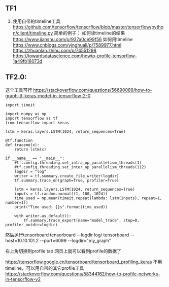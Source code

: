 ## TF1
1. 使用自带的timeline工具
https://github.com/tensorflow/tensorflow/blob/master/tensorflow/python/client/timeline.py
简单的例子：
如何读timeline的结果
https://www.jianshu.com/p/937a0ce99f56
如何用timeline
https://www.cnblogs.com/yinghuali/p/7589977.html
https://zhuanlan.zhihu.com/p/74551298
https://towardsdatascience.com/howto-profile-tensorflow-1a49fb18073d

## TF2.0:
这个工具可行
https://stackoverflow.com/questions/56690089/how-to-graph-tf-keras-model-in-tensorflow-2-0
```
import timeit

import numpy as np
import tensorflow as tf
from tensorflow import keras

lstm = keras.layers.LSTM(1024, return_sequences=True)

@tf.function
def traceme(x):
    return lstm(x)

if __name__ == "__main__":
    #tf.config.threading.set_intra_op_parallelism_threads(1)
    #tf.config.threading.set_inter_op_parallelism_threads(112)
    logdir = "log"
    writer = tf.summary.create_file_writer(logdir)
    tf.summary.trace_on(graph=True, profiler=True)

    lstm = keras.layers.LSTM(1024, return_sequences=True)
    inputs = tf.random.normal((1, 100, 1024))
    time_used = np.mean(timeit.repeat(lambda: lstm(inputs), repeat=1, number=1))
    print("Time used: {}s".format(time_used))

    with writer.as_default():
        tf.summary.trace_export(name="model_trace", step=0, profiler_outdir=logdir)
```
然后运行tensorboard
tensorboard --logdir log/
tensorboard --host=10.10.101.2 --port=6099 --logdir="my_graph"

右上角切换到profile tab
网页上就可以看到profile的数据了

https://tensorflow.google.cn/tensorboard/tensorboard_profiling_keras
不用timeline，可以用自带的其它profile工具
https://stackoverflow.com/questions/58344162/how-to-profile-networks-in-tensorflow-v2
